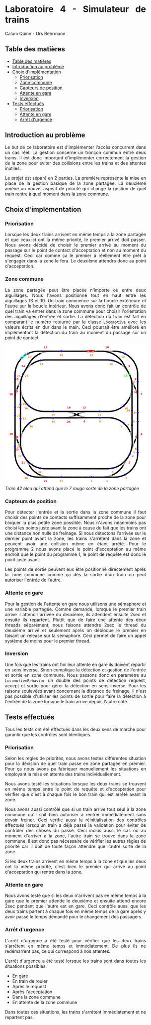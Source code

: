 <div align="justify" style="margin-right:25px;margin-left:25px">

# Laboratoire 4 - Simulateur de trains <!-- omit from toc -->

Calum Quinn - Urs Behrmann

## Table des matières

- [Table des matières](#table-des-matières)
- [Introduction au problème](#introduction-au-problème)
- [Choix d'implémentation](#choix-dimplémentation)
    - [Priorisation](#priorisation)
    - [Zone commune](#zone-commune)
    - [Capteurs de position](#capteurs-de-position)
    - [Attente en gare](#attente-en-gare)
    - [Inversion](#inversion)
- [Tests effectués](#tests-effectués)
    - [Priorisation](#priorisation-1)
    - [Attente en gare](#attente-en-gare-1)
    - [Arrêt d'urgence](#arrêt-durgence)

## Introduction au problème

Le but de ce laboratoire est d'implémenter l'accès concurrent dans un cas réel. La gestion concerne un tronçon commun entre deux trains. Il est donc important d'implémenter correctement la gestion de la zone pour éviter des collisions entre les trains et des attentes inutiles.

Le projet est séparé en 2 parties. La première représente la mise en place de la gestion basique de la zone partagée. La deuxième amène un nouvel aspect de priorité qui change la gestion de quel train rentre à quel moment dans la zone commune.


## Choix d'implémentation

### Priorisation
Lorsque les deux trains arrivent en même temps à la zone partagée et que ceux-ci ont la même priorité, le premier arrivé doit passer.
Nous avons décidé de choisir le premier arrivé au moment du passage sur le point de contact d'acceptation et non au moment du request.
Ceci car comme ça le premier à réellement être prêt à s'engager dans la zone le fera. Le deuxième attendra donc au point d'acceptation.

### Zone commune
La zone partagée peut être placée n'importe où entre deux aiguillages. Nous l'avons positionné tout en haut entre les aiguillages 13 et 10.
Un train commence sur la boucle extérieure et l'autre sur la boucle intérieur. Nous avons donc fait un contrôle de quel train va entrer dans la zone commune pour choisir l'orientation des aiguillages d'entrée et sortie.
La détection du train est fait en comparant le numéro retourné par la classe `Locomotive` avec les valeurs écrits en dur dans le main. Ceci pourrait être amélioré en implémentant la détection du train au moment du passage sur un point de contact.

![Rails](./images/Tracks.png)
*Train 42 bleu qui attend que le 7 rouge sorte de la zone partagée*

### Capteurs de position
Pour détecter l'entrée et la sortie dans la zone commune il faut choisir des points de contacts suffisamment proche de la zone pour bloquer la plus petite zone possible.
Nous n'avons néanmoins pas choisi les points juste avant la zone à cause du fait que les trains ont une distance non nulle de freinage. Si nous détectons l'arrivée sur le dernier point avant la zone, les trains s'arrêtent dans la zone et peuvent avoir une collision même en étant arrêté.
Pour le programme 2 nous avons placé le point d'acceptation au même endroit que le point du programme 1, le point de requête est donc le point juste avant.

Les points de sortie peuvent eux être positionné directement après la zone commune comme ça dès la sortie d'un train on peut autoriser l'entrée de l'autre.

### Attente en gare
Pour la gestion de l'attente en gare nous utilisons une sémaphore et une variable partagée. Comme demandé, lorsque le premier train arrive il attend l'arrivée du deuxième, ils attendent ensuite 2sec et ensuite ils repartent.
Plutôt que de faire une attente des deux threads séparément, nous faisons attendre 2sec le thread du deuxième arrivé et seulement après on débloque le premier en faisant un release sur la sémaphore. Ceci permet de faire un appel système de moins pour le premier thread.

### Inversion
Une fois que les trains ont fini leur attente en gare ils doivent repartir en sens inverse. Sinon complique la détection et gestion de l'entrée et sortie en zone commune.
Nous passons donc en paramètre au `LocomotiveBehavior` un double des points de détection request, accept et sortie pour gérer la détection en sens inverse.
Pour les raisons soulevées avant concernant la distance de freinage, il n'est pas possible d'utiliser les points de sortie pour faire la détection à l'entrée de la zone lorsque le train arrive depuis l'autre côté.


## Tests effectués

Tous les tests ont été effectués dans les deux sens de marche pour garantir que les contrôles sont identiques.

### Priorisation
Selon les règles de priorités, nous avons testés différentes situation pour la décision de quel train passe en zone partagée en premier.
Pour ça nous avons pu fabriquer manuellement les situations en employant la mise en attente des trains individuellement.

Nous avons testé les situations lorsque les deux trains se trouvent en même temps entre le point de requête et d'acceptation pour vérifier que c'est à chaque fois le bon train qui est arrêté avant la zone.

Nous avons aussi contrôlé que si un train arrive tout seul à la zone commune qu'il soit bien autoriser à rentrer immédiatement sans devoir freiner. Ceci vérifie aussi la réinitialisation des contrôles effectués lorsqu'un train a déjà passé la validation pour éviter de contrôler des choses du passé.
Ceci inclus aussi le cas où au moment d'arriver à la zone, l'autre train se trouve dans la zone commune, il est donc pas nécessaire de vérifier les autres règles de priorité car il doit de toute façon attendre que l'autre sorte de la zone.

Si les deux trains arrivent en même temps à la zone et que les deux ont la même priorité, c'est bien le premier qui arrive au point d'acceptation qui rentre dans la zone.

### Attente en gare
Nous avons testé que si les deux n'arrivent pas en même temps à la gare que le premier attende le deuxième et ensuite attend encore 2sec pendant que l'autre est en gare.
Ceci contrôle aussi que les deux trains partent à chaque fois en même temps de la gare après y avoir passé le temps demandé pour le changement des passagers.

### Arrêt d'urgence
L'arrêt d'urgence a été testé pour vérifier que les deux trains s'arrêtent en même temps et immédiatement. De plus ils ne redémarrent pas, ce qui correspond à nos attentes.

L'arrêt d'urgence a été testé lorsque les trains sont dans toutes les situations possibles:

- En gare
- En train de rouler
- Après le request
- Après l'acceptation
- Dans la zone commune
- En attente de la zone commune

Dans toutes ces situations, les trains s'arrêtent immédiatement et ne repartent pas.

</div>
